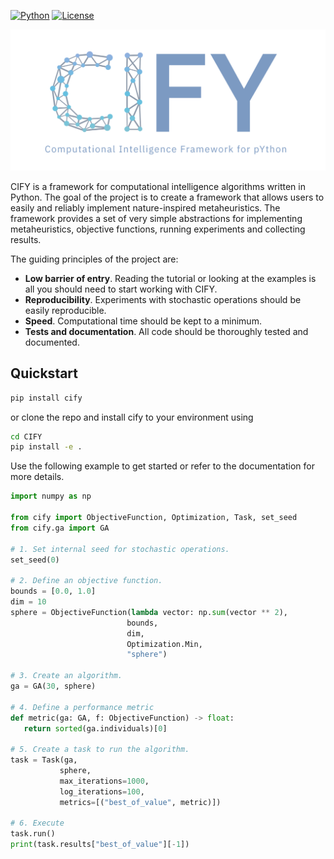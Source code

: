 
[![Python](https://img.shields.io/badge/python-3.10-blue.svg)]()
[![License](https://img.shields.io/pypi/l/cify)](https://opensource.org/licenses/MIT)

<img src=docsrc/images/cify-main-logo-slogan.png alt="logo"/>

CIFY is a framework for computational intelligence algorithms written in
Python. The goal of the project is to create a framework that allows users to
easily and reliably implement nature-inspired metaheuristics. The framework
provides a set of very simple abstractions for implementing metaheuristics,
objective functions, running experiments and collecting results.

The guiding principles of the project are: 

- **Low barrier of entry**. Reading the tutorial or looking at the examples is
  all you should need to start working with CIFY.
- **Reproducibility**. Experiments with stochastic operations should be easily
  reproducible.
- **Speed**. Computational time should be kept to a minimum.
- **Tests and documentation**. All code should be thoroughly tested and
  documented.

## Quickstart

```bash
pip install cify
```

or clone the repo and install cify to your environment using

```bash
cd CIFY
pip install -e .
```

Use the following example to get started or refer to the documentation for more
details.

```python
import numpy as np

from cify import ObjectiveFunction, Optimization, Task, set_seed
from cify.ga import GA

# 1. Set internal seed for stochastic operations.
set_seed(0)

# 2. Define an objective function.
bounds = [0.0, 1.0]
dim = 10
sphere = ObjectiveFunction(lambda vector: np.sum(vector ** 2),
                          bounds,
                          dim,
                          Optimization.Min,
                          "sphere")

# 3. Create an algorithm.
ga = GA(30, sphere)

# 4. Define a performance metric
def metric(ga: GA, f: ObjectiveFunction) -> float:
   return sorted(ga.individuals)[0]

# 5. Create a task to run the algorithm.
task = Task(ga,
           sphere,
           max_iterations=1000,
           log_iterations=100,
           metrics=[("best_of_value", metric)])

# 6. Execute
task.run()
print(task.results["best_of_value"][-1])
```
